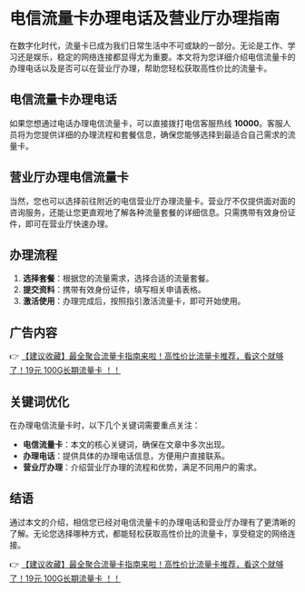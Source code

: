 # 电信流量卡办理电话及营业厅办理指南

在数字化时代，流量卡已成为我们日常生活中不可或缺的一部分。无论是工作、学习还是娱乐，稳定的网络连接都显得尤为重要。本文将为您详细介绍电信流量卡的办理电话以及是否可以在营业厅办理，帮助您轻松获取高性价比的流量卡。

## 电信流量卡办理电话

如果您想通过电话办理电信流量卡，可以直接拨打电信客服热线 **10000**。客服人员将为您提供详细的办理流程和套餐信息，确保您能够选择到最适合自己需求的流量卡。

## 营业厅办理电信流量卡

当然，您也可以选择前往附近的电信营业厅办理流量卡。营业厅不仅提供面对面的咨询服务，还能让您更直观地了解各种流量套餐的详细信息。只需携带有效身份证件，即可在营业厅快速办理。

## 办理流程

1. **选择套餐**：根据您的流量需求，选择合适的流量套餐。
2. **提交资料**：携带有效身份证件，填写相关申请表格。
3. **激活使用**：办理完成后，按照指引激活流量卡，即可开始使用。

## 广告内容

👉 [【建议收藏】最全聚合流量卡指南来啦！高性价比流量卡推荐，看这个就够了！19元 100G长期流量卡 ！！](https://bit.ly/Liuliangka)

## 关键词优化

在办理电信流量卡时，以下几个关键词需要重点关注：

- **电信流量卡**：本文的核心关键词，确保在文章中多次出现。
- **办理电话**：提供具体的办理电话信息，方便用户直接联系。
- **营业厅办理**：介绍营业厅办理的流程和优势，满足不同用户的需求。

## 结语

通过本文的介绍，相信您已经对电信流量卡的办理电话和营业厅办理有了更清晰的了解。无论您选择哪种方式，都能轻松获取高性价比的流量卡，享受稳定的网络连接。

👉 [【建议收藏】最全聚合流量卡指南来啦！高性价比流量卡推荐，看这个就够了！19元 100G长期流量卡 ！！](https://bit.ly/Liuliangka)